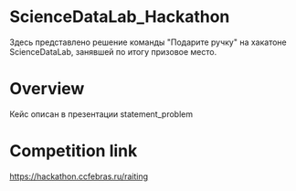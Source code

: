 # ScienceDataLab_Hackathon
Здесь представлено решение команды "Подарите ручку" на хакатоне ScienceDataLab, занявшей по итогу призовое место.

# Overview
Кейс описан в презентации statement_problem

# Competition link
https://hackathon.ccfebras.ru/raiting
